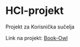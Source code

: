 # HCI-projekt
Projekt za Korisnička sučelja


Link na projekt: [Book-Owl](https://book-owl.vercel.app)
